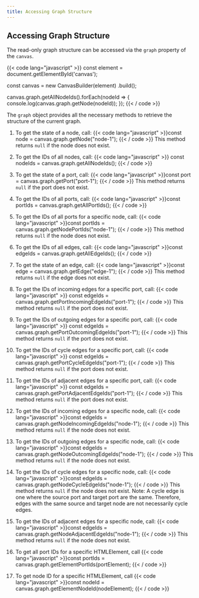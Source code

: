 ```yaml
---
title: Accessing Graph Structure
---
```


## Accessing Graph Structure

The read-only graph structure can be accessed via the `graph` property of the `canvas`.

{{< code lang="javascript" >}}
const element = document.getElementById('canvas');

const canvas = new CanvasBuilder(element)
  .build();

canvas.graph.getAllNodeIds().forEach(nodeId => {
  console.log(canvas.graph.getNode(nodeId));
});
{{< / code >}}

The `graph` object provides all the necessary methods to retrieve the structure of the current graph.

1. To get the state of a node, call:
{{< code lang="javascript" >}}const node = canvas.graph.getNode("node-1");
{{< / code >}}
This method returns `null` if the node does not exist.

2. To get the IDs of all nodes, call:
{{< code lang="javascript" >}}
const nodeIds = canvas.graph.getAllNodeIds();
{{< / code >}}

3. To get the state of a port, call:
{{< code lang="javascript" >}}const port = canvas.graph.getPort("port-1");
{{< / code >}}
This method returns `null` if the port does not exist.

4. To get the IDs of all ports, call:
{{< code lang="javascript" >}}const portIds = canvas.graph.getAllPortIds();
{{< / code >}}

5. To get the IDs of all ports for a specific node, call:
{{< code lang="javascript" >}}const portIds = canvas.graph.getNodePortIds("node-1");
{{< / code >}}
This method returns `null` if the node does not exist.

6. To get the IDs of all edges, call:
{{< code lang="javascript" >}}const edgeIds = canvas.graph.getAllEdgeIds();
{{< / code >}}

7. To get the state of an edge, call:
{{< code lang="javascript" >}}const edge = canvas.graph.getEdge("edge-1");
{{< / code >}}
This method returns `null` if the edge does not exist.

8. To get the IDs of incoming edges for a specific port, call:
{{< code lang="javascript" >}}
const edgeIds = canvas.graph.getPortIncomingEdgeIds("port-1");
{{< / code >}}
This method returns `null` if the port does not exist.

9. To get the IDs of outgoing edges for a specific port, call:
{{< code lang="javascript" >}}
const edgeIds = canvas.graph.getPortOutcomingEdgeIds("port-1");
{{< / code >}}
This method returns `null` if the port does not exist.

10. To get the IDs of cycle edges for a specific port, call:
{{< code lang="javascript" >}}
const edgeIds = canvas.graph.getPortCycleEdgeIds("port-1");
{{< / code >}}
This method returns `null` if the port does not exist.

11. To get the IDs of adjacent edges for a specific port, call:
{{< code lang="javascript" >}}
const edgeIds = canvas.graph.getPortAdjacentEdgeIds("port-1");
{{< / code >}}
This method returns `null` if the port does not exist.

12. To get the IDs of incoming edges for a specific node, call:
{{< code lang="javascript" >}}const edgeIds = canvas.graph.getNodeIncomingEdgeIds("node-1");
{{< / code >}}
This method returns `null` if the node does not exist.

13. To get the IDs of outgoing edges for a specific node, call:
{{< code lang="javascript" >}}const edgeIds = canvas.graph.getNodeOutcomingEdgeIds("node-1");
{{< / code >}}
This method returns `null` if the node does not exist.

14. To get the IDs of cycle edges for a specific node, call:
{{< code lang="javascript" >}}const edgeIds = canvas.graph.getNodeCycleEdgeIds("node-1");
{{< / code >}}
This method returns `null` if the node does not exist.
Note: A cycle edge is one where the source port and target port are the same. Therefore, edges with the same source and target node are not necessarily cycle edges.

15. To get the IDs of adjacent edges for a specific node, call:
{{< code lang="javascript" >}}const edgeIds = canvas.graph.getNodeAdjacentEdgeIds("node-1");
{{< / code >}}
This method returns `null` if the node does not exist.

16. To get all port IDs for a specific HTMLElement, call
{{< code lang="javascript" >}}const portIds = canvas.graph.getElementPortIds(portElement);
{{< / code >}}

17. To get node ID for a specific HTMLElement, call
{{< code lang="javascript" >}}const nodeId = canvas.graph.getElementNodeId(nodeElement);
{{< / code >}}
